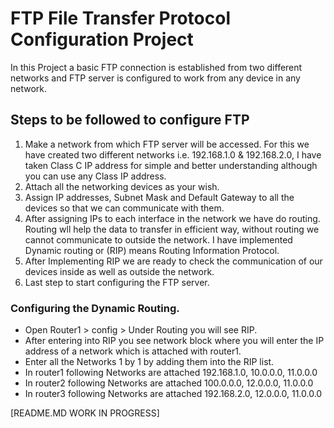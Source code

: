 # FTP File Transfer Protocol Configuration Project
In this Project a basic FTP connection is established from two different networks and FTP server is configured to work from any device in any network.

## Steps to be followed to configure FTP 
1. Make a network from which FTP server will be accessed. For this we have created two different networks i.e. 192.168.1.0 & 192.168.2.0, I have taken Class C IP address for simple and better understanding although you can use any Class IP address.
2. Attach all the networking devices as your wish.
3. Assign IP addresses, Subnet Mask and Default Gateway to all the devices so that we can communicate with them.
4. After assigning IPs to each interface in the network we have do routing. Routing wll help the data to transfer in efficient way, without routing we cannot communicate to outside the network. I have implemented Dynamic routing or (RIP) means Routing Information Protocol. 
5. After Implementing RIP we are ready to check the communication of our devices inside as well as outside the network.
6. Last step to start configuring the FTP server.


### Configuring the Dynamic Routing.
- Open Router1 > config > Under Routing you will see RIP.
- After entering into RIP you see  network block where you will enter the IP address of a network which is attached with router1.
- Enter all the Networks 1 by 1 by adding them into the RIP list.
- In router1 following Networks are attached 
192.168.1.0, 10.0.0.0, 11.0.0.0
- In router2 following Networks are attached 
100.0.0.0, 12.0.0.0, 11.0.0.0
- In router3 following Networks are attached 
192.168.2.0, 12.0.0.0, 11.0.0.0

[README.MD WORK IN PROGRESS]

